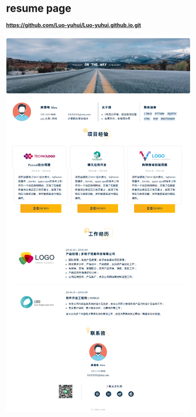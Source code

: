 # resume page

#### https://github.com/Luo-yuhui/Luo-yuhui.github.io.git

![输入图片说明]( ./static/image/catch_1.png "catch")
![输入图片说明]( ./static/image/catch_2.png "catch")
![输入图片说明]( ./static/image/catch_3.png "catch")
